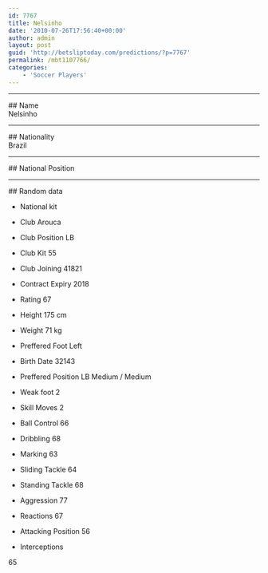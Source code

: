 ```yaml
---
id: 7767
title: Nelsinho
date: '2010-07-26T17:56:40+00:00'
author: admin
layout: post
guid: 'http://betsliptoday.com/predictions/?p=7767'
permalink: /mbt1107766/
categories:
    - 'Soccer Players'
---
```


- - - - - -

\## Name  
 Nelsinho

- - - - - -

\## Nationality  
 Brazil

- - - - - -

\## National Position

- - - - - -

\## Random data

- National kit
- Club
 Arouca

- Club Position
 LB

- Club Kit
 55

- Club Joining
 41821

- Contract Expiry
 2018

- Rating
 67

- Height
 175 cm

- Weight
 71 kg

- Preffered Foot
 Left

- Birth Date
 32143

- Preffered Position
 LB Medium / Medium

- Weak foot
 2

- Skill Moves
 2

- Ball Control
 66

- Dribbling
 68

- Marking
 63

- Sliding Tackle
 64

- Standing Tackle
 68

- Aggression
 77

- Reactions
 67

- Attacking Position
 56

- Interceptions

 65